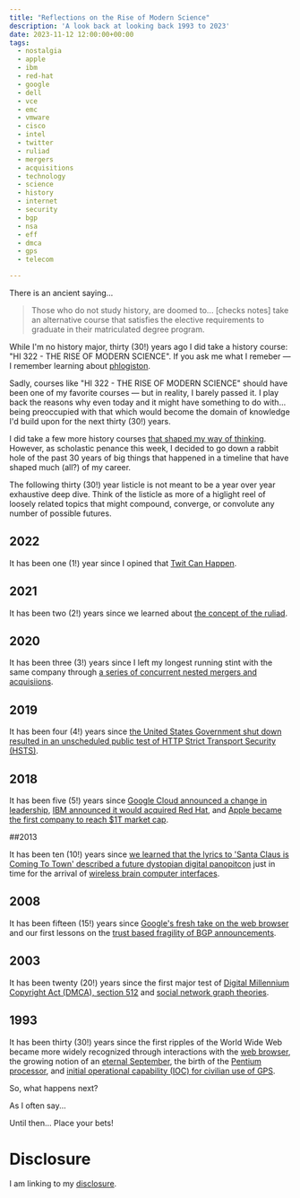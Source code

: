 ```yaml
---
title: "Reflections on the Rise of Modern Science"
description: 'A look back at looking back 1993 to 2023'
date: 2023-11-12 12:00:00+00:00
tags: 
  - nostalgia
  - apple
  - ibm
  - red-hat
  - google
  - dell
  - vce
  - emc
  - vmware
  - cisco
  - intel
  - twitter
  - ruliad
  - mergers
  - acquisitions
  - technology
  - science
  - history
  - internet
  - security
  - bgp
  - nsa
  - eff
  - dmca
  - gps
  - telecom

---
```


There is an ancient saying...

> Those who do not study history, are doomed to... [checks notes] take an alternative course that satisfies the elective requirements to graduate in their matriculated degree program.

While I'm no history major, thirty (30!) years ago I did take a history course: "HI 322 - THE RISE OF MODERN SCIENCE". If you ask me what I remeber — I remember learning about [phlogiston](https://en.wikipedia.org/wiki/Phlogiston_theory). 

Sadly, courses like "HI 322 - THE RISE OF MODERN SCIENCE" should have been one of my favorite courses — but in reality, I barely passed it. I play back the reasons why even today and it might have something to do with... being preoccupied with that which would become the domain of knowledge I'd build upon for the next thirty (30!) years.

I did take a few more history courses [that shaped my way of thinking](https://fudge.org/archive/esteem-is-stem-plus-ethics-plus-empathy/). However, as scholastic penance this week, I decided to go down a rabbit hole of the past 30 years of big things that happened in a timeline that have shaped much (all?) of my career.

The following thirty (30!) year listicle is not meant to be a year over year exhaustive deep dive. Think of the listicle as more of a higlight reel of loosely related topics that might compound, converge, or convolute any number of possible futures.

## 2022

It has been one (1!) year since I opined that [Twit Can Happen](https://fudge.org/archive/twit-can-happen/).

## 2021

It has been two (2!) years since we learned about [the concept of the ruliad](https://writings.stephenwolfram.com/2021/11/the-concept-of-the-ruliad/).

## 2020

It has been three (3!) years since I left my longest running stint with the same company through [a series of concurrent nested mergers and acquisiions](https://fudge.org/archive/my-tenth-year-at-dell-technologies/).

## 2019

It has been four (4!) years since [the United States Government shut down resulted in an unscheduled public test of HTTP Strict Transport Security (HSTS)](https://threatpost.com/u-s-government-shutdown-leaves-dozens-of-gov-websites-vulnerable/140782/).

## 2018

It has been five (5!) years since [Google Cloud announced a change in leadership](https://www.cnbc.com/2018/11/16/google-cloud-ceo-greene-being-replaced-by-former-oracle-exec-kurian.html), [IBM announced it would acquired Red Hat](https://newsroom.ibm.com/2018-10-28-IBM-To-Acquire-Red-Hat-Completely-Changing-The-Cloud-Landscape-And-Becoming-Worlds-1-Hybrid-Cloud-Provider), and [Apple became the first company to reach $1T market cap](https://www.theguardian.com/technology/2018/aug/02/apple-becomes-worlds-first-trillion-dollar-company).

##2013

It has been ten (10!) years since [we learned that the lyrics to 'Santa Claus is Coming To Town' described a future dystopian digital panopitcon](https://www.eff.org/deeplinks/2013/06/confirmed-nsa-spying-private-briefings-will-begin-public-discussions-and-public) just in time for the arrival of [wireless brain computer interfaces](https://news.brown.edu/articles/2013/02/wireless).

## 2008

It has been fifteen (15!) years since [Google's fresh take on the web browser](https://googleblog.blogspot.com/2008/09/fresh-take-on-browser.html) and our first lessons on the [trust based fragility of BGP announcements](https://www.ripe.net/publications/news/industry-developments/youtube-hijacking-a-ripe-ncc-ris-case-study).

## 2003

It has been twenty (20!) years since the first major test of [Digital Millennium Copyright Act (DMCA), section 512](https://www.eff.org/cases/online-policy-group-v-diebold) and [social network graph theories](https://www.scientificamerican.com/article/e-mail-study-corroborates/).

## 1993

It has been thirty (30!) years since the first ripples of the World Wide Web became more widely recognized through interactions with the [web browser](https://www.npr.org/2023/04/30/1172276538/world-wide-web-internet-anniversary), the growing notion of an [eternal September](https://en.wikipedia.org/wiki/Eternal_September), the birth of the [Pentium processor](https://knowledge.wharton.upenn.edu/article/when-speed-was-king-vinod-dham-and-the-birth-of-the-pentium/), and [initial operational capability (IOC) for civilian use of GPS](https://www.nasa.gov/directorates/somd/space-communications-navigation-program/gps/).

So, what happens next?

As I often say... 

Until then… Place your bets!

# Disclosure

I am linking to my [disclosure](https://jaycuthrell.com/disclosure/).